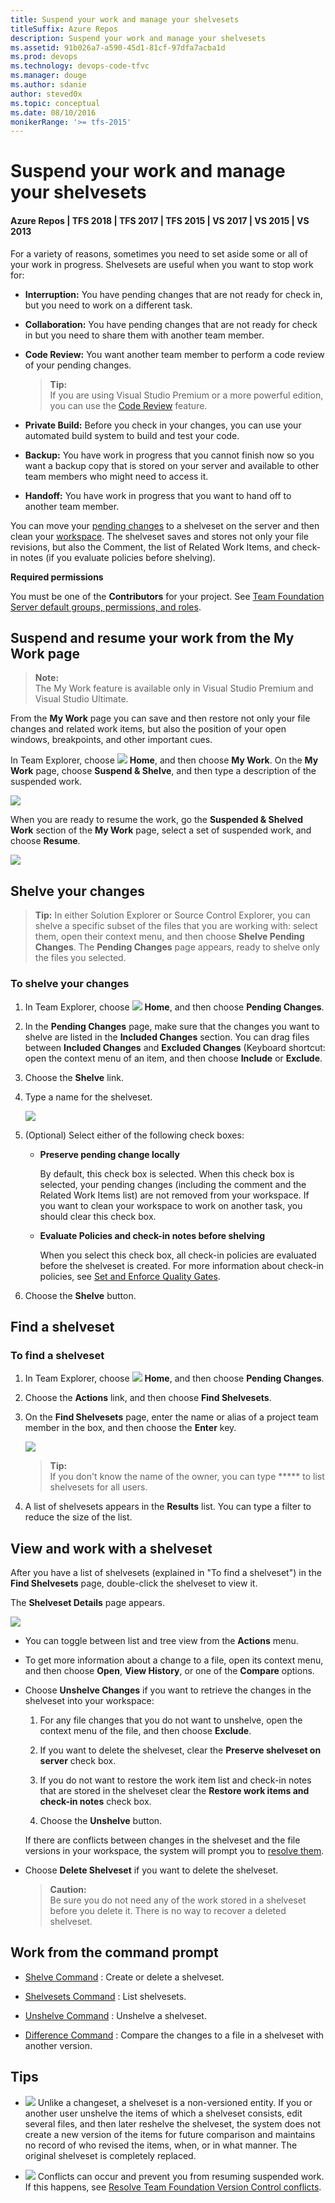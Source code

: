 ```yaml
---
title: Suspend your work and manage your shelvesets
titleSuffix: Azure Repos
description: Suspend your work and manage your shelvesets
ms.assetid: 91b026a7-a590-45d1-81cf-97dfa7acba1d
ms.prod: devops
ms.technology: devops-code-tfvc
ms.manager: douge
ms.author: sdanie
author: steved0x
ms.topic: conceptual
ms.date: 08/10/2016
monikerRange: '>= tfs-2015'
---
```



# Suspend your work and manage your shelvesets

#### Azure Repos | TFS 2018 | TFS 2017 | TFS 2015 | VS 2017 | VS 2015 | VS 2013

For a variety of reasons, sometimes you need to set aside some or all of your work in progress. Shelvesets are useful when you want to stop work for:

-   **Interruption:** You have pending changes that are not ready for check in, but you need to work on a different task.

-   **Collaboration:** You have pending changes that are not ready for check in but you need to share them with another team member.

-   **Code Review:** You want another team member to perform a code review of your pending changes.

	>**Tip:**  
	>If you are using Visual Studio Premium or a more powerful edition, you can use the [Code Review](day-life-alm-developer-write-new-code-user-story.md) feature.

-   **Private Build:** Before you check in your changes, you can use your automated build system to build and test your code.

-   **Backup:** You have work in progress that you cannot finish now so you want a backup copy that is stored on your server and available to other team members who might need to access it.

-   **Handoff:** You have work in progress that you want to hand off to another team member.

You can move your [pending changes](develop-code-manage-pending-changes.md) to a shelveset on the server and then clean your [workspace](create-work-workspaces.md). The shelveset saves and stores not only your file revisions, but also the Comment, the list of Related Work Items, and check-in notes (if you evaluate policies before shelving).

**Required permissions**

You must be one of the **Contributors** for your project. See [Team Foundation Server default groups, permissions, and roles](https://msdn.microsoft.com/library/ms253077).

## Suspend and resume your work from the My Work page

>**Note:**  
>The My Work feature is available only in Visual Studio Premium and Visual Studio Ultimate.


From the **My Work** page you can save and then restore not only your file changes and related work items, but also the position of your open windows, breakpoints, and other important cues.

In Team Explorer, choose ![](_img/suspend-your-work-manage-your-shelvesets/IC547418.png) **Home**, and then choose **My Work**. On the **My Work** page, choose **Suspend & Shelve**, and then type a description of the suspended work.

![](_img/suspend-your-work-manage-your-shelvesets/IC592393.png)

When you are ready to resume the work, go the **Suspended & Shelved Work** section of the **My Work** page, select a set of suspended work, and choose **Resume**.

![](_img/suspend-your-work-manage-your-shelvesets/IC591026.png)

## Shelve your changes

>**Tip:**
In either Solution Explorer or Source Control Explorer, you can shelve a specific subset of the files that you are working with: select them, open their context menu, and then choose **Shelve Pending Changes**. The **Pending Changes** page appears, ready to shelve only the files you selected.

### To shelve your changes

1.  In Team Explorer, choose ![](_img/suspend-your-work-manage-your-shelvesets/IC547418.png) **Home**, and then choose **Pending Changes**.

2.  In the **Pending Changes** page, make sure that the changes you want to shelve are listed in the **Included Changes** section. You can drag files between **Included Changes** and **Excluded Changes** (Keyboard shortcut: open the context menu of an item, and then choose **Include** or **Exclude**.

3.  Choose the **Shelve** link.

4.  Type a name for the shelveset.

    ![](_img/suspend-your-work-manage-your-shelvesets/IC612901.png)

5.  (Optional) Select either of the following check boxes:

    -   **Preserve pending change locally**

        By default, this check box is selected. When this check box is selected, your pending changes (including the comment and the Related Work Items list) are not removed from your workspace. If you want to clean your workspace to work on another task, you should clear this check box.

    -   **Evaluate Policies and check-in notes before shelving**

        When you select this check box, all check-in policies are evaluated before the shelveset is created. For more information about check-in policies, see [Set and Enforce Quality Gates](set-enforce-quality-gates.md).

6.  Choose the **Shelve** button.

## Find a shelveset

### To find a shelveset

1.  In Team Explorer, choose ![](_img/suspend-your-work-manage-your-shelvesets/IC547418.png) **Home**, and then choose **Pending Changes**.

2.  Choose the **Actions** link, and then choose **Find Shelvesets**.

3.  On the **Find Shelvesets** page, enter the name or alias of a project team member in the box, and then choose the **Enter** key.

    ![](_img/suspend-your-work-manage-your-shelvesets/IC612902.png)

	>**Tip:**  
	>If you don't know the name of the owner, you can type ***** to list shelvesets for all users.

4.  A list of shelvesets appears in the **Results** list. You can type a filter to reduce the size of the list.

## View and work with a shelveset

After you have a list of shelvesets (explained in "To find a shelveset") in the **Find Shelvesets** page, double-click the shelveset to view it.

The **Shelveset Details** page appears.

![](_img/suspend-your-work-manage-your-shelvesets/IC612903.png)
-   You can toggle between list and tree view from the **Actions** menu.

-   To get more information about a change to a file, open its context menu, and then choose **Open**, **View History**, or one of the **Compare** options.

-   Choose **Unshelve Changes** if you want to retrieve the changes in the shelveset into your workspace:

    1.  For any file changes that you do not want to unshelve, open the context menu of the file, and then choose **Exclude**.

    2.  If you want to delete the shelveset, clear the **Preserve shelveset on server** check box.

    3.  If you do not want to restore the work item list and check-in notes that are stored in the shelveset clear the **Restore work items and check-in notes** check box.

    4.  Choose the **Unshelve** button.

    If there are conflicts between changes in the shelveset and the file versions in your workspace, the system will prompt you to [resolve them](resolve-team-foundation-version-control-conflicts.md).

-   Choose **Delete Shelveset** if you want to delete the shelveset.

    >**Caution:**  
    >Be sure you do not need any of the work stored in a shelveset before you delete it. There is no way to recover a deleted shelveset.

## Work from the command prompt

-    [Shelve Command](shelve-command.md) : Create or delete a shelveset.

-    [Shelvesets Command](shelvesets-command.md) : List shelvesets.

-    [Unshelve Command](unshelve-command.md) : Unshelve a shelveset.

-    [Difference Command](difference-command.md) : Compare the changes to a file in a shelveset with another version.

## Tips

-   ![](_img/suspend-your-work-manage-your-shelvesets/IC572374.png) Unlike a changeset, a shelveset is a non-versioned entity. If you or another user unshelve the items of which a shelveset consists, edit several files, and then later reshelve the shelveset, the system does not create a new version of the items for future comparison and maintains no record of who revised the items, when, or in what manner. The original shelveset is completely replaced.

-   ![](_img/suspend-your-work-manage-your-shelvesets/IC572374.png) Conflicts can occur and prevent you from resuming suspended work. If this happens, see [Resolve Team Foundation Version Control conflicts](resolve-team-foundation-version-control-conflicts.md).
